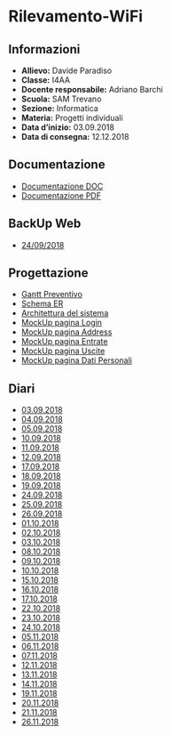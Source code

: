 # Rilevamento-WiFi

## Informazioni
- **Allievo:**              Davide Paradiso
- **Classe:** 		        I4AA
- **Docente responsabile:** 	Adriano Barchi
- **Scuola:** 		        SAM Trevano
- **Sezione:**		        Informatica
- **Materia:**		        Progetti individuali
- **Data d’inizio:** 	    03.09.2018
- **Data di consegna:** 	    12.12.2018
    
## Documentazione
- [Documentazione DOC](Documentazione/Documentazione.doc)
- [Documentazione PDF](Documentazione/Documentazione.pdf)

## BackUp Web
- [24/09/2018](Implementazione/Web/RilevamentoWiFi_24092018.zip)

## Progettazione
- [Gantt Preventivo](Analisi/GanttPreventivo.png)
- [Schema ER](Progettazione/SchemaER.png)
- [Architettura del sistema](Progettazione/SchemaDelSistema.png)
- [MockUp pagina Login](Progettazione/Login.PNG)
- [MockUp pagina Address](Progettazione/Address.PNG)
- [MockUp pagina Entrate](Progettazione/Entrate.PNG)
- [MockUp pagina Uscite](Progettazione/Uscite.PNG)
- [MockUp pagina Dati Personali](Progettazione/DatiPersonali.PNG)

## Diari
- [03.09.2018](Diari/2018_09_03_Prog1_DavideParadiso.pdf)
- [04.09.2018](Diari/2018_09_04_Prog1_DavideParadiso.pdf)
- [05.09.2018](Diari/2018_09_05_Prog1_DavideParadiso.pdf)
- [10.09.2018](Diari/2018_09_10_Prog1_DavideParadiso.pdf)
- [11.09.2018](Diari/2018_09_11_Prog1_DavideParadiso.pdf)
- [12.09.2018](Diari/2018_09_12_Prog1_DavideParadiso.pdf)
- [17.09.2018](Diari/2018_09_17_Prog1_DavideParadiso.pdf)
- [18.09.2018](Diari/2018_09_18_Prog1_DavideParadiso.pdf)
- [19.09.2018](Diari/2018_09_19_Prog1_DavideParadiso.pdf)
- [24.09.2018](Diari/2018_09_24_Prog1_DavideParadiso.pdf)
- [25.09.2018](Diari/2018_09_25_Prog1_DavideParadiso.pdf)
- [26.09.2018](Diari/2018_09_26_Prog1_DavideParadiso.pdf)
- [01.10.2018](Diari/2018_10_01_Prog1_DavideParadiso.pdf)
- [02.10.2018](Diari/2018_10_02_Prog1_DavideParadiso.pdf)
- [03.10.2018](Diari/2018_10_03_Prog1_DavideParadiso.pdf)
- [08.10.2018](Diari/2018_10_08_Prog1_DavideParadiso.pdf)
- [09.10.2018](Diari/2018_10_09_Prog1_DavideParadiso.pdf)
- [10.10.2018](Diari/2018_10_10_Prog1_DavideParadiso.pdf)
- [15.10.2018](Diari/2018_10_15_Prog1_DavideParadiso.pdf)
- [16.10.2018](Diari/2018_10_06_Prog1_DavideParadiso.pdf)
- [17.10.2018](Diari/2018_10_17_Prog1_DavideParadiso.pdf)
- [22.10.2018](Diari/2018_10_22_Prog1_DavideParadiso.pdf)
- [23.10.2018](Diari/2018_10_23_Prog1_DavideParadiso.pdf)
- [24.10.2018](Diari/2018_10_24_Prog1_DavideParadiso.pdf)
- [05.11.2018](Diari/2018_11_05_Prog1_DavideParadiso.pdf)
- [06.11.2018](Diari/2018_11_06_Prog1_DavideParadiso.pdf)
- [07.11.2018](Diari/2018_11_07_Prog1_DavideParadiso.pdf)
- [12.11.2018](Diari/2018_11_12_Prog1_DavideParadiso.pdf)
- [13.11.2018](Diari/2018_11_13_Prog1_DavideParadiso.pdf)
- [14.11.2018](Diari/2018_11_14_Prog1_DavideParadiso.pdf)
- [19.11.2018](Diari/2018_11_19_Prog1_DavideParadiso.pdf)
- [20.11.2018](Diari/2018_11_20_Prog1_DavideParadiso.pdf)
- [21.11.2018](Diari/2018_11_21_Prog1_DavideParadiso.pdf)
- [26.11.2018](Diari/2018_11_26_Prog1_DavideParadiso.pdf)